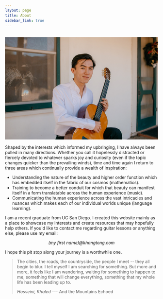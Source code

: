 ```yaml
---
layout: page
title: About
sidebar_link: true
---
```

	
<img src="assets/img/khang-about1.jpg" width="800" alt="About page image with guitar" style="margin-top: 1rem;">

Shaped by the interests which informed my upbringing, I have always been pulled in many directions. Whether you call it hopelessly distracted or fiercely devoted to whatever sparks joy and curiosity (even if the topic changes quicker than the prevailing winds), time and time again I return to three areas which continually provide a wealth of inspiration:

- Understanding the nature of the beauty and higher order function which has embedded itself in the fabric of our cosmos (mathematics).
- Training to become a better conduit for which that beauty can manifest itself in a form translatable across the human experience (music).
- Communicating the human experience across the vast intricacies and nuances which makes each of our individual worlds unique (language learning).

I am a recent graduate from UC San Diego. I created this website mainly as a place to showcase my interests and create resources that may hopefully help others. If you'd like to contact me regarding guitar lessons or anything else, please use my email:

<p style="text-align: center;"><i>(my first name)@khangtong.com</i></p>

I hope this pit stop along your journey is a worthwhile one.

>The cities, the roads, the countryside, the people I meet -- they all begin to blur. I tell myself I am searching for something. But more and more, it feels like I am wandering, waiting for something to happen to me, something that will change everything, something that my whole life has been leading up to.
>
><cite>Hosseini, Khaled</cite> --- And the Mountains Echoed